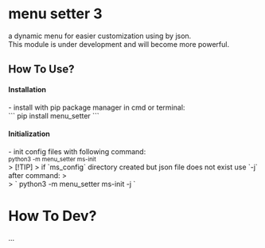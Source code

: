 # menu setter 3
a dynamic menu for easier customization using by json.
<br>
This module is under development and will become more powerful.

<h2>How To Use?</h2>
<h4>Installation</h4>
- install with pip package manager in cmd or terminal:
<br>
``` 
pip install menu_setter 
```
<br>
<h4>Initialization</h4>
- init config files with following command:
<br>
<sup> python3 -m menu_setter ms-init </sup>
<br>
> [!TIP]
> if `ms_config` directory created but json file does not exist use `-j` after command:
> <br>
> ` python3 -m menu_setter ms-init -j `

# How To Dev?
...
